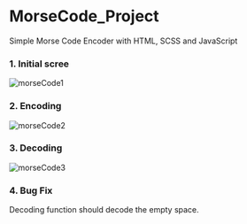 # MorseCode_Project

Simple Morse Code Encoder with HTML, SCSS and JavaScript

### 1. Initial scree
![morseCode1](https://user-images.githubusercontent.com/93105607/150765454-0b7ea23f-a49f-4cf6-bc64-2056c4e72bb1.JPG)

### 2. Encoding
![morseCode2](https://user-images.githubusercontent.com/93105607/150765494-a9d7fe14-bdce-4548-ae14-9272c7c04f1b.JPG)

### 3. Decoding
![morseCode3](https://user-images.githubusercontent.com/93105607/150765503-149a0b94-0d07-4c60-a564-2f605c67079f.JPG)

### 4. Bug Fix
Decoding function should decode the empty space.
